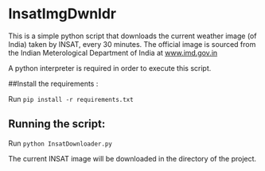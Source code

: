 # InsatImgDwnldr
 This is a simple python script that downloads the current weather image (of India) taken by INSAT, every 30 minutes. 
 The official image is sourced from the Indian Meterological Department of India at www.imd.gov.in 
 
 A python interpreter is required in order to execute this script. 
 
 ##Install the requirements :
 
 Run `pip install -r requirements.txt`
 
 ## Running the script: 
 
 Run `python InsatDownloader.py`
 
The current INSAT image will be downloaded in the directory of the project.
